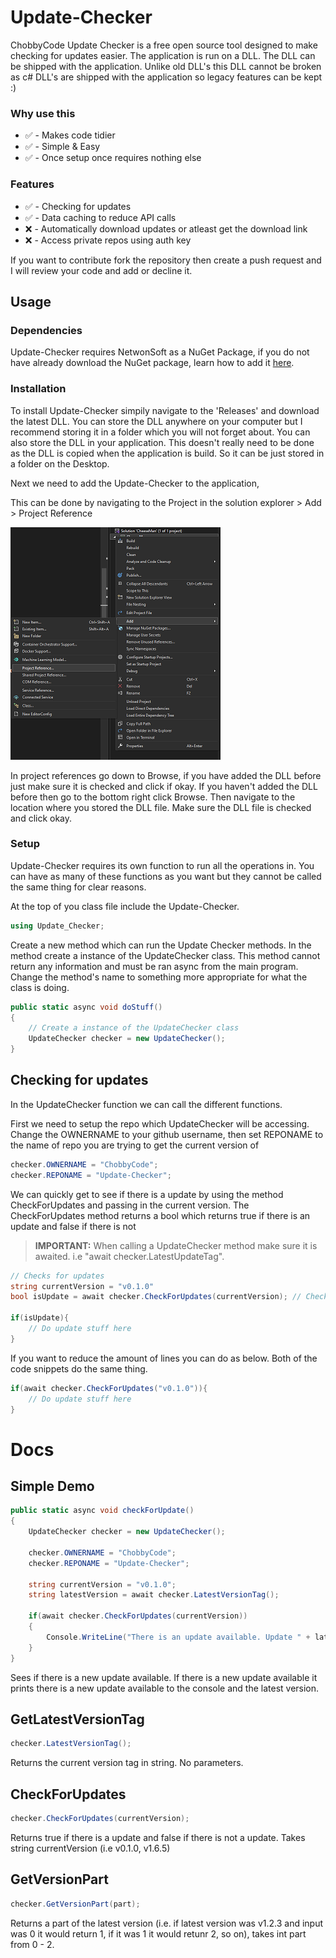 # Update-Checker

ChobbyCode Update Checker is a free open source tool designed to make checking for updates easier. The application is run on a DLL. The DLL can be shipped with the application. Unlike old DLL's this DLL cannot be broken as c# DLL's are shipped with the application so legacy features can be kept :)

### Why use this
- ✅ - Makes code tidier
- ✅ - Simple & Easy
- ✅ - Once setup once requires nothing else

  
### Features
- ✅ - Checking for updates
- ✅ - Data caching to reduce API calls
- ❌ - Automatically download updates or atleast get the download link
- ❌ - Access private repos using auth key

If you want to contribute fork the repository then create a push request and I will review your code and add or decline it.

## Usage

### Dependencies

Update-Checker requires NetwonSoft as a NuGet Package, if you do not have already download the NuGet package, learn how to add it [here](https://learn.microsoft.com/en-us/nuget/quickstart/install-and-use-a-package-in-visual-studio).

### Installation

To install Update-Checker simpily navigate to the 'Releases' and download the latest DLL. You can store the DLL anywhere on your computer but I recommend storing it in a folder which you will not forget about. You can also store the DLL in your application. This doesn't really need to be done as the DLL is copied when the application is build. So it can be just stored in a folder on the Desktop.

Next we need to add the Update-Checker to the application, 

This can be done by navigating to the Project in the solution explorer > Add > Project Reference

![Screenshot 2023-09-01 113603](https://github.com/ChobbyCode/Update-Checker/blob/master/assets/github/setup.png)

In project references go down to Browse, if you have added the DLL before just make sure it is checked and click if okay. If you haven't added the DLL before then go to the bottom right click Browse. Then navigate to the location where you stored the DLL file. Make sure the DLL file is checked and click okay.

### Setup

Update-Checker requires its own function to run all the operations in. You can have as many of these functions as you want but they cannot be called the same thing for clear reasons.

At the top of you class file include the Update-Checker.

```c#
using Update_Checker;
```

Create a new method which can run the Update Checker methods. In the method create a instance of the UpdateChecker class. This method cannot return any information and must be ran async from the main program. Change the method's name to something more appropriate for what the class is doing. 
```c#
public static async void doStuff()
{
    // Create a instance of the UpdateChecker class
    UpdateChecker checker = new UpdateChecker();
}
```

## Checking for updates

In the UpdateChecker function we can call the different functions.

First we need to setup the repo which UpdateChecker will be accessing. Change the OWNERNAME to your github username, then set REPONAME to the name of repo you are trying to get the current version of

```c#
checker.OWNERNAME = "ChobbyCode";
checker.REPONAME = "Update-Checker";
```

We can quickly get to see if there is a update by using the method CheckForUpdates and passing in the current version. The CheckForUpdates method returns a bool which returns true if there is an update and false if there is not

> **IMPORTANT:** When calling a UpdateChecker method make sure it is awaited. i.e "await checker.LatestUpdateTag".

```c#
// Checks for updates
string currentVersion = "v0.1.0"
bool isUpdate = await checker.CheckForUpdates(currentVersion); // Checks for update with current version and stores in variable

if(isUpdate){
    // Do update stuff here
}
```

If you want to reduce the amount of lines you can do as below. Both of the code snippets do the same thing.

```c#
if(await checker.CheckForUpdates("v0.1.0")){
    // Do update stuff here
}
```

# Docs

## Simple Demo

```c#
public static async void checkForUpdate()
{
    UpdateChecker checker = new UpdateChecker();

    checker.OWNERNAME = "ChobbyCode";
    checker.REPONAME = "Update-Checker";

    string currentVersion = "v0.1.0";
    string latestVersion = await checker.LatestVersionTag();

    if(await checker.CheckForUpdates(currentVersion))
    {
        Console.WriteLine("There is an update available. Update " + latestVersion + " is available.");
    }
}
```
Sees if there is a new update available. If there is a new update available it prints there is a new update available to the console and the latest version.


## GetLatestVersionTag

```c#
checker.LatestVersionTag();
```

Returns the current version tag in string. No parameters.

## CheckForUpdates

```c#
checker.CheckForUpdates(currentVersion);
```

Returns true if there is a update and false if there is not a update. Takes string currentVersion (i.e v0.1.0, v1.6.5)

## GetVersionPart

```c#
checker.GetVersionPart(part);
```

Returns a part of the latest version (i.e. if latest version was v1.2.3 and input was 0 it would return 1, if it was 1 it would retunr 2, so on), takes int part from 0 - 2.

